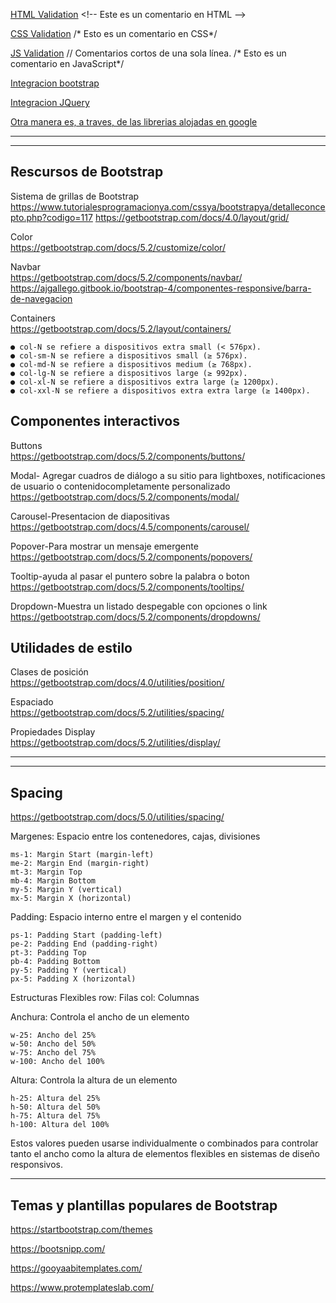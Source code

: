 
[HTML Validation](https://validator.w3.org/nu/)
\<!-- Este es un comentario en HTML -->

[CSS Validation](https://jigsaw.w3.org/css-validator/validator.html.es)
\/* Esto es un comentario en CSS*/
 
[JS Validation](https://codepen.io/pen/)
\// Comentarios cortos de una sola línea.
\/* Esto es un comentario en JavaScript*/

[Integracion bootstrap](https://getbootstrap.com/docs/5.2/getting-started/introduction/)

[Integracion JQuery](https://releases.jquery.com/)

[Otra manera es, a traves, de las librerias alojadas en google](https://developers.google.com/speed/libraries)

---------------------------------------------------------------------------------------------------------------------------
---------------------------------------------------------------------------------------------------------------------------

## Rescursos de Bootstrap
Sistema de grillas de Bootstrap  
        https://www.tutorialesprogramacionya.com/cssya/bootstrapya/detalleconcepto.php?codigo=117
        https://getbootstrap.com/docs/4.0/layout/grid/

Color  
    https://getbootstrap.com/docs/5.2/customize/color/

Navbar  
    https://getbootstrap.com/docs/5.2/components/navbar/  
    https://ajgallego.gitbook.io/bootstrap-4/componentes-responsive/barra-de-navegacion

Containers      
    https://getbootstrap.com/docs/5.2/layout/containers/ 

    ● col-N se refiere a dispositivos extra small (< 576px).
    ● col-sm-N se refiere a dispositivos small (≥ 576px).
    ● col-md-N se refiere a dispositivos medium (≥ 768px).
    ● col-lg-N se refiere a dispositivos large (≥ 992px).
    ● col-xl-N se refiere a dispositivos extra large (≥ 1200px).
    ● col-xxl-N se refiere a dispositivos extra extra large (≥ 1400px).


## Componentes interactivos
Buttons  
    https://getbootstrap.com/docs/5.2/components/buttons/

Modal- Agregar cuadros de diálogo a su sitio para lightboxes, notificaciones de usuario o contenidocompletamente personalizado
    https://getbootstrap.com/docs/5.2/components/modal/

Carousel-Presentacion de diapositivas  
    https://getbootstrap.com/docs/4.5/components/carousel/

Popover-Para mostrar un mensaje emergente  
    https://getbootstrap.com/docs/5.2/components/popovers/

Tooltip-ayuda al pasar el puntero sobre la palabra o boton  
    https://getbootstrap.com/docs/5.2/components/tooltips/

Dropdown-Muestra un listado despegable con opciones o link  
    https://getbootstrap.com/docs/5.2/components/dropdowns/

## Utilidades de estilo
Clases de posición  
    https://getbootstrap.com/docs/4.0/utilities/position/

Espaciado  
    https://getbootstrap.com/docs/5.2/utilities/spacing/
    
Propiedades Display  
    https://getbootstrap.com/docs/5.2/utilities/display/

---------------------------------------------------------------------------------------------------------------------------
---------------------------------------------------------------------------------------------------------------------------
## Spacing
https://getbootstrap.com/docs/5.0/utilities/spacing/

Margenes: Espacio entre los contenedores, cajas, divisiones

    ms-1: Margin Start (margin-left)
    me-2: Margin End (margin-right)
    mt-3: Margin Top
    mb-4: Margin Bottom
    my-5: Margin Y (vertical)
    mx-5: Margin X (horizontal)

Padding: Espacio interno entre el margen y el contenido

    ps-1: Padding Start (padding-left)
    pe-2: Padding End (padding-right)
    pt-3: Padding Top
    pb-4: Padding Bottom
    py-5: Padding Y (vertical)
    px-5: Padding X (horizontal)

Estructuras Flexibles
    row: Filas
    col: Columnas

Anchura: Controla el ancho de un elemento

    w-25: Ancho del 25%
    w-50: Ancho del 50%
    w-75: Ancho del 75%
    w-100: Ancho del 100%

Altura: Controla la altura de un elemento

    h-25: Altura del 25%
    h-50: Altura del 50%
    h-75: Altura del 75%
    h-100: Altura del 100%

Estos valores pueden usarse individualmente o combinados para controlar tanto el ancho como la altura de elementos flexibles en sistemas de diseño responsivos. 


---------------------------------------------------------------------------------------------------------------------------


## Temas y plantillas populares de Bootstrap

https://startbootstrap.com/themes

https://bootsnipp.com/

https://gooyaabitemplates.com/

https://www.protemplateslab.com/
    